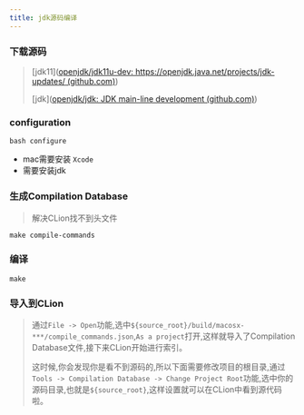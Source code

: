 ```yaml
---
title: jdk源码编译
---
```


### 下载源码

> [jdk11]([openjdk/jdk11u-dev: https://openjdk.java.net/projects/jdk-updates/ (github.com)](https://github.com/openjdk/jdk11u-dev))
>
> [jdk]([openjdk/jdk: JDK main-line development (github.com)](https://github.com/openjdk/jdk))

### configuration

```
bash configure
```

- mac需要安装 `Xcode`
- 需要安装jdk

### 生成Compilation Database

> 解决CLion找不到头文件

```
make compile-commands
```

### 编译

```
make
```

### 导入到CLion

> 通过`File -> Open`功能,选中`${source_root}/build/macosx-***/compile_commands.json`,`As a project`打开,这样就导入了Compilation Database文件,接下来CLion开始进行索引。
>
> 这时候,你会发现你是看不到源码的,所以下面需要修改项目的根目录,通过`Tools -> Compilation Database -> Change Project Root`功能,选中你的源码目录,也就是`${source_root}`,这样设置就可以在CLion中看到源代码啦。